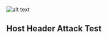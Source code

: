 ![alt text](http://uupload.ir/files/2d86_website-security.png "WEBSecurity")
## Host Header Attack Test
###
